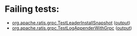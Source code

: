 # Failing tests: 

 * [org.apache.ratis.grpc.TestLeaderInstallSnapshot](ratis-test/org.apache.ratis.grpc.TestLeaderInstallSnapshot.txt) ([output](ratis-test/org.apache.ratis.grpc.TestLeaderInstallSnapshot-output.txt))
 * [org.apache.ratis.grpc.TestLogAppenderWithGrpc](ratis-test/org.apache.ratis.grpc.TestLogAppenderWithGrpc.txt) ([output](ratis-test/org.apache.ratis.grpc.TestLogAppenderWithGrpc-output.txt))
